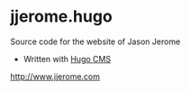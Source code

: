 
# jjerome.hugo
Source code for the website of Jason Jerome

* Written with <a href="https://gohugo.io/" target="_blank">Hugo CMS</a>

http://www.jjerome.com
